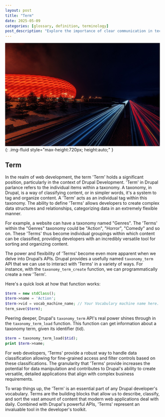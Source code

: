 ```yaml
---
layout: post
title: "Term"
date: 2025-05-09
categories: [glossary, definition, terminology]
post_description: "Explore the importance of clear communication in technical domains by understanding the use of 'Term', unraveling its influence on information comprehension and its key role in facilitating effective discussions amongst professionals."
---
```


![Image](/assets/gfbedd4b2377cf67ec1bf55d2fa96cbbc919945bbea1cac48bff93f1cbb8a146f91d64c7ed25ec86c6ae8608f3901ce9be38d897f77164983bcdfc4942c3f6bb1_1280.jpg){: .img-fluid style="max-height:720px; height:auto;" }

## Term

In the realm of web development, the term 'Term' holds a significant position, particularly in the context of Drupal Development. 'Term' in Drupal parlance refers to the individual items within a taxonomy. A taxonomy, in Drupal, is a way of classifying content, or in simpler words, it's a system to tag and organize content. A 'Term' acts as an individual tag within this taxonomy. The ability to define 'Terms' allows developers to create complex data structures and relationships, categorizing data in an extremely flexible manner.

For example, a website can have a taxonomy named "Genres". The 'Terms' within the "Genres" taxonomy could be "Action", "Horror", "Comedy" and so on. These 'Terms' thus become individual groupings within which content can be classified, providing developers with an incredibly versatile tool for sorting and organizing content.

The power and flexibility of 'Terms' become even more apparent when we delve into Drupal’s APIs. Drupal provides a usefully named `taxonomy_term` API that we can use to interact with 'Terms' in a variety of ways. For instance, with the `taxonomy_term_create` function, we can programmatically create a new 'Term'.

Here's a quick look at how that function works:

```php
$term = new stdClass();
$term->name = 'Action';
$term->vid = vocab_machine_name; // Your Vocabulary machine name here.
term_save($term);
```

Peering deeper, Drupal's `taxonomy_term` API's real power shines through in the `taxonomy_term_load` function. This function can get information about a taxonomy term, given its identifier (tid).

```php
$term = taxonomy_term_load($tid);
print $term->name;
```

For web developers, 'Terms' provide a robust way to handle data classification allowing for fine-grained access and filter controls based on these classifications. The granularity that 'Terms' provide increases the potential for data manipulation and contributes to Drupal's ability to create versatile, detailed applications that align with complex business requirements.

To wrap things up, the 'Term' is an essential part of any Drupal developer's vocabulary. Terms are the building blocks that allow us to describe, classify, and sort the vast amount of content that modern web applications deal with daily. Combined with Drupal's powerful APIs, 'Terms' represent an invaluable tool in the developer's toolkit.
